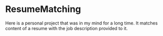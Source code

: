 # ResumeMatching
Here is a personal project that was in my mind for a long time. It matches content of a resume with the job description provided to it.
